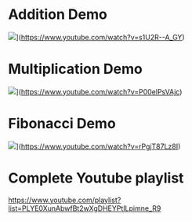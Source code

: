
# Addition Demo
![](https://img.youtube.com/vi/s1U2R--A_GY/0.jpg)](https://www.youtube.com/watch?v=s1U2R--A_GY)

# Multiplication Demo
![](https://img.youtube.com/vi/P00elPsVAjc/0.jpg)](https://www.youtube.com/watch?v=P00elPsVAjc)

# Fibonacci Demo
![](https://img.youtube.com/vi/rPgjT87Lz8I/0.jpg)](https://www.youtube.com/watch?v=rPgjT87Lz8I)

# Complete Youtube playlist
https://www.youtube.com/playlist?list=PLYE0XunAbwfBt2wXgDHEYPtILpimne_R9
